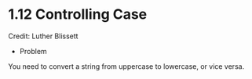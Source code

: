 # 1.12 Controlling Case

Credit: Luther Blissett

* Problem

You need to convert a string from uppercase to lowercase, or vice versa.
